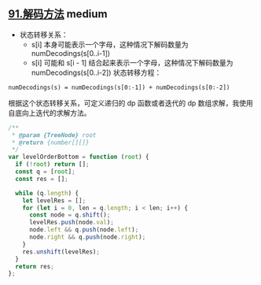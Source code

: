 ## [91.解码方法](https://leetcode.cn/problems/decode-ways/) <Badge type="warning">medium</Badge>


- 状态转移关系：
  - s[i] 本身可能表示一个字母，这种情况下解码数量为 numDecodings(s[0..i-1])
  - s[i] 可能和 s[i - 1] 结合起来表示一个字母，这种情况下解码数量为 numDecodings(s[0..i-2])
状态转移方程：

```
numDecodings(s) = numDecodings(s[0:-1]) + numDecodings(s[0:-2])
```

根据这个状态转移关系，可定义递归的 dp 函数或者迭代的 dp 数组求解，我使用自底向上迭代的求解方法。

```js
/**
 * @param {TreeNode} root
 * @return {number[][]}
 */
var levelOrderBottom = function (root) {
  if (!root) return [];
  const q = [root];
  const res = [];

  while (q.length) {
    let levelRes = [];
    for (let i = 0, len = q.length; i < len; i++) {
      const node = q.shift();
      levelRes.push(node.val);
      node.left && q.push(node.left);
      node.right && q.push(node.right);
    }
    res.unshift(levelRes);
  }
  return res;
};
```
